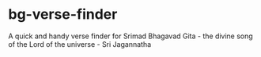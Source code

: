 # bg-verse-finder

A quick and handy verse finder for Srimad Bhagavad Gita - the divine song of the Lord of the universe - Sri Jagannatha

